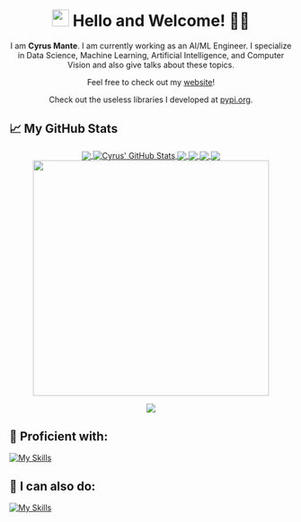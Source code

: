 <div align="center">
<h1><img src="https://raw.githubusercontent.com/MartinHeinz/MartinHeinz/master/wave.gif" width="30px"> Hello and Welcome! 🧑‍💻</h1>

I am <b> Cyrus Mante</b>. I am currently working as an AI/ML Engineer\. I specialize in Data Science, Machine Learning, Artificial Intelligence, and Computer Vision and also give talks about these topics.

Feel free to check out my [website](https://mattekudacy.reflex.run/)!

Check out the useless libraries I developed at [pypi.org](https://mattekudacy.reflex.run/](https://pypi.org/user/mattekudacy/)).
</div>

## &#x1f4c8; My GitHub Stats
<div align="center">
<a href="https://github.com/mattekudacy/mattekudacy">
  <img align="center" src="https://github-readme-stats.vercel.app/api/top-langs/?username=mattekudacy&theme=radical" />
</a>
<a href="https://github.com/mattekudacy/mattekudacy">
  <img align="center" src="https://github-readme-stats.vercel.app/api?username=mattekudacy&show_icons=true&line_height=40&count_private=true&theme=radical" alt="Cyrus' GitHub Stats" />
</a>

<a href="https://github.com/mattekudacy/notevision-app">
  <img align="center" src="https://github-readme-stats.vercel.app/api/pin/?username=mattekudacy&repo=notevision-app&theme=radical" />
</a>

<a href="https://github.com/mattekudacy/ELIFAI_V2">
  <img align="center" src="https://github-readme-stats.vercel.app/api/pin/?username=mattekudacy&repo=ELIFAI_V2&hline_height=50&theme=radical" />
</a>  

<a href="https://github.com/mattekudacy/pycon2024-accred">
  <img align="center" src="https://github-readme-stats.vercel.app/api/pin/?username=mattekudacy&repo=pycon2024-accred&hline_height=50&theme=radical" />
</a>  
<a href="https://github.com/mattekudacy/toneterra">
  <img align="center" src="https://github-readme-stats.vercel.app/api/pin/?username=mattekudacy&repo=toneterra&hline_height=50&theme=radical" />
</a>  
<a href="https://streak-stats.demolab.com?user=mattekudacy&theme=radical">
  <img src="https://streak-stats.demolab.com?user=mattekudacy&theme=radical" width=420/>
</a>

![](https://github-profile-trophy.vercel.app/?username=mattekudacy&theme=radical&no-frame=false&no-bg=true&margin-w=4)
</div>

## 🔧 Proficient with:
[![My Skills](https://skillicons.dev/icons?i=python,tensorflow,pytorch,sklearn,selenium,fastapi,opencv,mysql,mongodb,vscode,git,aws,gcp,azure,docker,vercel,postman,flask,django,r&perline=15)](https://skillicons.dev)

## 🧭 I can also do:
[![My Skills](https://skillicons.dev/icons?i=html,css,js,ts,bootstrap,sass,php,tailwind,powershell,c,cs,cpp,kotlin,flutter,firebase,java&perline=15)](https://skillicons.dev)
<!--
**mattekudacy/mattekudacy** is a ✨ _special_ ✨ repository because its `README.md` (this file) appears on your GitHub profile.

Here are some ideas to get you started:

- 🔭 I’m currently working on ...
- 🌱 I’m currently learning ...
- 👯 I’m looking to collaborate on ...
- 🤔 I’m looking for help with ...
- 💬 Ask me about ...
- 📫 How to reach me: ...
- 😄 Pronouns: ...
- ⚡ Fun fact: ...
-->
